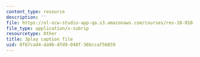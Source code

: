 ```yaml
---
content_type: resource
description: ''
file: https://ol-ocw-studio-app-qa.s3.amazonaws.com/courses/res-18-010-a-2020-vision-of-linear-algebra-spring-2020/8f67cad4da96dfd9048f36bccaf56859_j8hEnyOiwhw.srt
file_type: application/x-subrip
resourcetype: Other
title: 3play caption file
uid: 8f67cad4-da96-dfd9-048f-36bccaf56859
---
```

